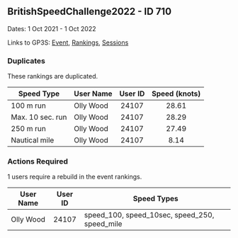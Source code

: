 ## BritishSpeedChallenge2022 - ID 710

Dates: 1 Oct 2021 - 1 Oct 2022

Links to GP3S: [Event](https://www.gps-speedsurfing.com/default.aspx?mnu=event&val=710), [Rankings](https://www.gps-speedsurfing.com/default.aspx?mnu=eventranking&val=710), [Sessions](https://www.gps-speedsurfing.com/default.aspx?mnu=eventsessions&val=710)

### Duplicates

These rankings are duplicated.

| Speed Type | User Name | User ID | Speed (knots) |
| ---------- | --------- | :-----: | :-----------: |
| 100 m run | Olly Wood | 24107 | 28.61 |
| Max. 10 sec. run | Olly Wood | 24107 | 28.29 |
| 250 m run | Olly Wood | 24107 | 27.49 |
| Nautical mile | Olly Wood | 24107 | 8.14 |

### Actions Required

1 users require a rebuild in the event rankings.

| User Name | User ID | Speed Types |
| --------- | :-----: | ----------- |
| Olly Wood | 24107 | speed_100, speed_10sec, speed_250, speed_mile |
